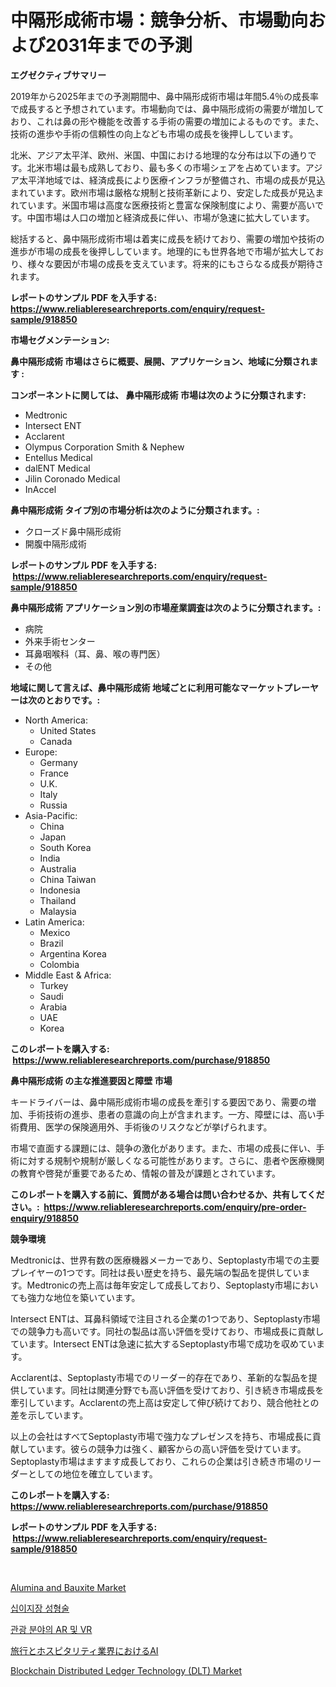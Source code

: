 <p><h1>中隔形成術市場：競争分析、市場動向および2031年までの予測</h1></p><p><strong>エグゼクティブサマリー</strong></p>
<p><p>2019年から2025年までの予測期間中、鼻中隔形成術市場は年間5.4％の成長率で成長すると予想されています。市場動向では、鼻中隔形成術の需要が増加しており、これは鼻の形や機能を改善する手術の需要の増加によるものです。また、技術の進歩や手術の信頼性の向上なども市場の成長を後押ししています。</p><p>北米、アジア太平洋、欧州、米国、中国における地理的な分布は以下の通りです。北米市場は最も成熟しており、最も多くの市場シェアを占めています。アジア太平洋地域では、経済成長により医療インフラが整備され、市場の成長が見込まれています。欧州市場は厳格な規制と技術革新により、安定した成長が見込まれています。米国市場は高度な医療技術と豊富な保険制度により、需要が高いです。中国市場は人口の増加と経済成長に伴い、市場が急速に拡大しています。</p><p>総括すると、鼻中隔形成術市場は着実に成長を続けており、需要の増加や技術の進歩が市場の成長を後押ししています。地理的にも世界各地で市場が拡大しており、様々な要因が市場の成長を支えています。将来的にもさらなる成長が期待されます。</p></p>
<p><strong>レポートのサンプル PDF を入手する: <a href="https://www.reliableresearchreports.com/enquiry/request-sample/918850">https://www.reliableresearchreports.com/enquiry/request-sample/918850</a></strong></p>
<p><strong>市場セグメンテーション:</strong></p>
<p><strong> 鼻中隔形成術 市場はさらに概要、展開、アプリケーション、地域に分類されます :</strong></p>
<p><strong>コンポーネントに関しては、 鼻中隔形成術 市場は次のように分類されます: &nbsp;</strong></p>
<p><ul><li>Medtronic</li><li>Intersect ENT</li><li>Acclarent</li><li>Olympus Corporation Smith & Nephew</li><li>Entellus Medical</li><li>dalENT Medical</li><li>Jilin Coronado Medical</li><li>InAccel</li></ul></p>
<p><strong> 鼻中隔形成術 タイプ別の市場分析は次のように分類されます。:</strong></p>
<p><ul><li>クローズド鼻中隔形成術</li><li>開腹中隔形成術</li></ul></p>
<p><strong>レポートのサンプル PDF を入手する: &nbsp;<a href="https://www.reliableresearchreports.com/enquiry/request-sample/918850">https://www.reliableresearchreports.com/enquiry/request-sample/918850</a></strong></p>
<p><strong> 鼻中隔形成術 アプリケーション別の市場産業調査は次のように分類されます。:</strong></p>
<p><ul><li>病院</li><li>外来手術センター</li><li>耳鼻咽喉科（耳、鼻、喉の専門医）</li><li>その他</li></ul></p>
<p><strong>地域に関して言えば、鼻中隔形成術 地域ごとに利用可能なマーケットプレーヤーは次のとおりです。:</strong></p>
<p><ul>
    <li>
        North America:
        <ul>
            <li>United States</li>
            <li>Canada</li>
        </ul>
    </li>
    <li>
        Europe:
        <ul>
            <li>Germany</li>
            <li>France</li>
            <li>U.K.</li>
            <li>Italy</li>
            <li>Russia</li>
        </ul>
    </li>
    <li>
        Asia-Pacific:
        <ul>
            <li>China</li>
            <li>Japan</li>
            <li>South Korea</li>
            <li>India</li>
            <li>Australia</li>
            <li>China Taiwan</li>
            <li>Indonesia</li>
            <li>Thailand</li>
            <li>Malaysia</li>
        </ul>
    </li>
    <li>
        Latin America:
        <ul>
            <li>Mexico</li>
            <li>Brazil</li>
            <li>Argentina Korea</li>
            <li>Colombia</li>
        </ul>
    </li>
    <li>
        Middle East & Africa:
        <ul>
            <li>Turkey</li>
            <li>Saudi</li>
            <li>Arabia</li>
            <li>UAE</li>
            <li>Korea</li>
        </ul>
    </li>
    </ul></p>
<p><strong>このレポートを購入する: &nbsp;<a href="https://www.reliableresearchreports.com/purchase/918850">https://www.reliableresearchreports.com/purchase/918850</a></strong></p>
<p><strong>鼻中隔形成術 の主な推進要因と障壁 市場</strong></p>
<p><p>キードライバーは、鼻中隔形成術市場の成長を牽引する要因であり、需要の増加、手術技術の進歩、患者の意識の向上が含まれます。一方、障壁には、高い手術費用、医学の保険適用外、手術後のリスクなどが挙げられます。</p><p>市場で直面する課題には、競争の激化があります。また、市場の成長に伴い、手術に対する規制や規制が厳しくなる可能性があります。さらに、患者や医療機関の教育や啓発が重要であるため、情報の普及が課題とされています。</p></p>
<p><strong>このレポートを購入する前に、質問がある場合は問い合わせるか、共有してください。:&nbsp; <a href="https://www.reliableresearchreports.com/enquiry/pre-order-enquiry/918850">https://www.reliableresearchreports.com/enquiry/pre-order-enquiry/918850</a></strong></p>
<p><strong>競争環境</strong></p>
<p><p>Medtronicは、世界有数の医療機器メーカーであり、Septoplasty市場での主要プレイヤーの1つです。同社は長い歴史を持ち、最先端の製品を提供しています。Medtronicの売上高は毎年安定して成長しており、Septoplasty市場においても強力な地位を築いています。</p><p>Intersect ENTは、耳鼻科領域で注目される企業の1つであり、Septoplasty市場での競争力も高いです。同社の製品は高い評価を受けており、市場成長に貢献しています。Intersect ENTは急速に拡大するSeptoplasty市場で成功を収めています。</p><p>Acclarentは、Septoplasty市場でのリーダー的存在であり、革新的な製品を提供しています。同社は関連分野でも高い評価を受けており、引き続き市場成長を牽引しています。Acclarentの売上高は安定して伸び続けており、競合他社との差を示しています。</p><p>以上の会社はすべてSeptoplasty市場で強力なプレゼンスを持ち、市場成長に貢献しています。彼らの競争力は強く、顧客からの高い評価を受けています。Septoplasty市場はますます成長しており、これらの企業は引き続き市場のリーダーとしての地位を確立しています。</p></p>
<p><strong>このレポートを購入する: &nbsp; <a href="https://www.reliableresearchreports.com/purchase/918850">https://www.reliableresearchreports.com/purchase/918850</a></strong></p>
<p><strong>レポートのサンプル PDF を入手する: &nbsp;<a href="https://www.reliableresearchreports.com/enquiry/request-sample/918850">https://www.reliableresearchreports.com/enquiry/request-sample/918850</a></strong><strong></strong></p>
<p>&nbsp;</p>
<p><p><a href="https://github.com/yoshih12/Market-Research-Report-List-2/blob/main/alumina-and-bauxite-market.md">Alumina and Bauxite Market</a></p><p><a href="https://github.com/sougarounis/Market-Research-Report-List-2/blob/main/1840914182712.md">십이지장 성형술</a></p><p><a href="https://github.com/laholand/Market-Research-Report-List-2/blob/main/5030549182711.md">관광 분야의 AR 및 VR</a></p><p><a href="https://github.com/mohamedbakry57/Market-Research-Report-List-2/blob/main/9725774182715.md">旅行とホスピタリティ業界におけるAI</a></p><p><a href="https://github.com/castoriffic/Market-Research-Report-List-3/blob/main/blockchain-distributed-ledger-technology-dlt-market.md">Blockchain Distributed Ledger Technology (DLT) Market</a></p></p>